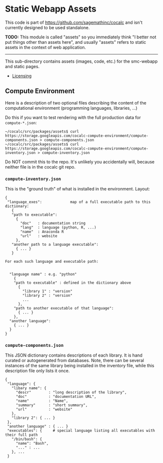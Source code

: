 # Static Webapp Assets

This code is part of https://github.com/sagemathinc/cocalc and isn't currently designed to be used standalone.

**TODO:** This module is called "assets" so you immediately think "I better not put things other than assets here", and usually "assets" refers to static assets in the context of web application.

---

This sub-directory contains assets (images, code, etc.) for the smc-webapp and static pages.

- [Licensing](./LICENSE.md)

## Compute Environment

Here is a description of two optional files describing the content of the computational environment (programming languages, libraries, ...)

Do this if you want to test rendering with the full production data for `compute-*.json`:

```
~/cocalc/src/packages/assets$ curl https://storage.googleapis.com/cocalc-compute-environment/compute-components.json > compute-components.json
~/cocalc/src/packages/assets$ curl https://storage.googleapis.com/cocalc-compute-environment/compute-inventory.json > compute-inventory.json
```

Do NOT commit this to the repo.   It's unlikely you accidentally will, because
neither file is in the cocalc git repo.

### `compute-inventory.json`

This is the "ground truth" of what is installed in the environment. Layout:

```
{
 "language_exes":             map of a full executable path to this dictionary:
   {
   "path to executable":
     {
       "doc"   : documentation string
       "lang"  : language (python, R, ...)
       "name"  : Anaconda R
       "url"   : website
     },
   "another path to a language executable":
     { ... }
   }

For each such language and executable path:


  "language name" : e.g. "python"
    {
    "path to executable" : defined in the dictionary above
      {
        "library 1" : "version"
        "library 2" : "version"
        ...
      },
    "path to another executable of that language":
      { ... }
    },
  "another language":
    { ... }
  }
}
```

### `compute-components.json`

This JSON dictionary contains descriptions of each library. It is hand curated or autogenerated from databases. Note, there can be several instances of the same library being installed in the inventory file, while this description file only lists it once.

```
{
 "language": {
   "libary name": {
     "descr"        : "long description of the library",
     "doc"          : "documentation URL",
     "name"         : "Name",
     "summary"      : "short summary",
     "url"          : "website"
   },
   "library 2": { ... }
 },
 "another language" : { ... }
 "executables": {     # special language listing all executables with their full path
   "/bin/bash": {
     "name": "Bash",
     "..." : ...
   }, ...
 }
```
